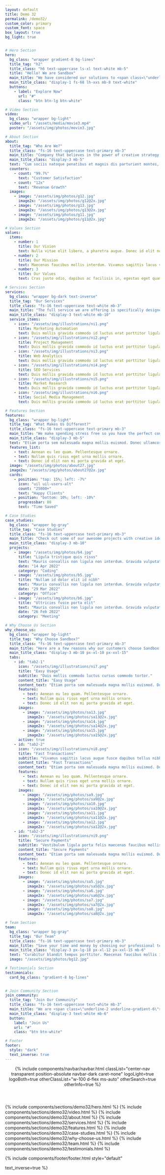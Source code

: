 ```yaml
---
layout: default
title: Demo 32
permalink: /demo32/
custom_color: primary
custom_font: space
box_layout: true
bg_light: true


# Hero Section
hero:
  bg_class: "wrapper gradient-8 bg-lines"
  title_tag: "h2"
  title_class: "h6 text-uppercase ls-xl text-white mb-5"
  title: "Hello! We are Sandbox"
  main_title: "We have considered our solutions to <span class=\"underline-2 underline-gradient-6\"><em>assist</em></span> every stage of your growth."
  main_title_class: "display-1 fs-68 lh-xxs mb-8 text-white"
  buttons:
    - label: "Explore Now"
      url: "#"
      class: "btn btn-lg btn-white"

# Video Section
video:
  bg_class: "wrapper bg-light"
  video_url: "/assets/media/movie3.mp4"
  poster: "/assets/img/photos/movie3.jpg"

# About Section
about:
  title_tag: "Who Are We?"
  title_class: "fs-16 text-uppercase text-primary mb-3"
  main_title: "Company that believes in the power of creative strategy."
  main_title_class: "display-3 mb-5"
  text: "Cum sociis natoque penatibus et magnis dis parturient montes, nascetur ridiculus mus. Cras justo odio, dapibus ac facilisis in, egestas eget quam. Praesent commodo cursus magna, vel scelerisque nisl consectetur et. Cum sociis natoque penatibus et magnis dis parturient montes, nascetur ridiculus mus. Aenean lacinia bibendum nulla sed."
  counters:
    - count: "99.7%"
      text: "Customer Satisfaction"
    - count: "12x"
      text: "Revenue Growth"
  images:
    - image: "/assets/img/photos/g12.jpg"
      image2x: "/assets/img/photos/g12@2x.jpg"
    - image: "/assets/img/photos/g13.jpg"
      image2x: "/assets/img/photos/g13@2x.jpg"
    - image: "/assets/img/photos/g11.jpg"
      image2x: "/assets/img/photos/g11@2x.jpg"

# Values Section
values:
  items:
    - number: 1
      title: Our Vision
      text: Nulla vitae elit libero, a pharetra augue. Donec id elit non mi porta gravida at eget. Fusce dapibus tellus.
    - number: 2
      title: Our Mission
      text: Maecenas faucibus mollis interdum. Vivamus sagittis lacus vel augue laoreet. Sed posuere consectetur.
    - number: 3
      title: Our Values
      text: Cras justo odio, dapibus ac facilisis in, egestas eget quam. Praesent commodo cursus magna scelerisque.

# Services Section
services:
  bg_class: "wrapper bg-dark text-inverse"
  title_tag: "Our Services"
  title_class: "fs-16 text-uppercase text-white mb-3"
  main_title: "The full service we are offering is specifically designed to meet your business needs."
  main_title_class: "display-3 text-white mb-10"
  service_items:
    - icon: "/assets/img/illustrations/ni1.png"
      title: Marketing Automation
      text: Duis mollis gravida commodo id luctus erat porttitor ligula, eget lacinia odio sem aget elit.
    - icon: "/assets/img/illustrations/ni2.png"
      title: Project Management
      text: Duis mollis gravida commodo id luctus erat porttitor ligula, eget lacinia odio sem aget elit.
    - icon: "/assets/img/illustrations/ni3.png"
      title: Web Analytics
      text: Duis mollis gravida commodo id luctus erat porttitor ligula, eget lacinia odio sem aget elit.
    - icon: "/assets/img/illustrations/ni4.png"
      title: SEO Services
      text: Duis mollis gravida commodo id luctus erat porttitor ligula, eget lacinia odio sem aget elit.
    - icon: "/assets/img/illustrations/ni5.png"
      title: Market Research
      text: Duis mollis gravida commodo id luctus erat porttitor ligula, eget lacinia odio sem aget elit.
    - icon: "/assets/img/illustrations/ni6.png"
      title: Social Media Management
      text: Duis mollis gravida commodo id luctus erat porttitor ligula, eget lacinia odio sem aget elit.

# Features Section
features:
  bg_class: "wrapper bg-light"
  title_tag: "What Makes Us Different?"
  title_class: "fs-16 text-uppercase text-primary mb-3"
  main_title: "We make spending stress free so you have the perfect control."
  main_title_class: "display-3 mb-5"
  text: "Etiam porta sem malesuada magna mollis euismod. Donec ullamcorper nulla non metus auctor fringilla. Morbi leo risus, porta ac consectetur ac, vestibulum at eros. Fusce dapibus, tellus ac cursus. Integer posuere erat a ante venenatis."
  features_list:
    - text: Aenean eu leo quam. Pellentesque ornare.
    - text: Nullam quis risus eget urna mollis ornare.
    - text: Donec id elit non mi porta gravida at eget.
  image: "/assets/img/photos/about27.jpg"
  image2x: "/assets/img/photos/about27@2x.jpg"
  cards:
    - position: "top: 15%; left: -7%"
      icon: "uil uil-users-alt"
      count: "25000+"
      text: "Happy Clients"
    - position: "bottom: 10%; left: -10%"
      progressbar: 80
      text: "Time Saved"

# Case Studies
case_studies:
  bg_class: "wrapper bg-gray"
  title_tag: "Case Studies"
  title_class: "fs-16 text-uppercase text-primary mb-3"
  main_title: "Check out some of our awesome projects with creative ideas and great design."
  main_title_class: "display-3 mb-10"
  projects:
    - image: "/assets/img/photos/b4.jpg"
      title: "Ligula tristique quis risus"
      text: "Mauris convallis non ligula non interdum. Gravida vulputate convallis tempus vestibulum cras imperdiet nun eu dolor."
      date: "14 Apr 2022"
      category: "Coding"
    - image: "/assets/img/photos/b5.jpg"
      title: "Nullam id dolor elit id nibh"
      text: "Mauris convallis non ligula non interdum. Gravida vulputate convallis tempus vestibulum cras imperdiet nun eu dolor."
      date: "29 Mar 2022"
      category: "Office"
    - image: "/assets/img/photos/b6.jpg"
      title: "Ultricies fusce porta elit"
      text: "Mauris convallis non ligula non interdum. Gravida vulputate convallis tempus vestibulum cras imperdiet nun eu dolor."
      date: "26 Feb 2022"
      category: "Meeting"

# Why Choose Us Section
why_choose_us:
  bg_class: "wrapper bg-light"
  title_tag: "Why Choose Sandbox?"
  title_class: "fs-16 text-uppercase text-primary mb-3"
  main_title: "Here are a few reasons why our customers choose Sandbox."
  main_title_class: "display-3 mb-10 px-xl-10 px-xxl-15"
  tabs:
    - id: "tab2-1"
      icon: "/assets/img/illustrations/ni7.png"
      title: "Easy Usage"
      subtitle: "Duis mollis commodo luctus cursus commodo tortor."
      content_title: "Easy Usage"
      content_text: "Etiam porta sem malesuada magna mollis euismod. Donec ullamcorper nulla non metus auctor fringilla. Morbi leo risus, porta ac consectetur ac, vestibulum at eros. Fusce dapibus, tellus ac cursus commodo, tortor mauris condimentum nibh, ut fermentum massa justo sit amet risus. Nullam quis risus eget urna."
      features:
        - text: Aenean eu leo quam. Pellentesque ornare.
        - text: Nullam quis risus eget urna mollis ornare.
        - text: Donec id elit non mi porta gravida at eget.
      images:
        - image: "/assets/img/photos/sa13.jpg"
          image2x: "/assets/img/photos/sa13@2x.jpg"
        - image: "/assets/img/photos/sa14.jpg"
          image2x: "/assets/img/photos/sa14@2x.jpg"
        - image: "/assets/img/photos/sa15.jpg"
          image2x: "/assets/img/photos/sa15@2x.jpg"
      active: true
    - id: "tab2-2"
      icon: "/assets/img/illustrations/ni8.png"
      title: "Fast Transactions"
      subtitle: "Vivamus sagittis lacus augue fusce dapibus tellus nibh."
      content_title: "Fast Transactions"
      content_text: "Etiam porta sem malesuada magna mollis euismod. Donec ullamcorper nulla non metus auctor fringilla. Morbi leo risus, porta ac consectetur ac, vestibulum at eros. Fusce dapibus, tellus ac cursus commodo, tortor mauris condimentum nibh, ut fermentum massa justo sit amet risus. Nullam quis risus eget urna."
      features:
        - text: Aenean eu leo quam. Pellentesque ornare.
        - text: Nullam quis risus eget urna mollis ornare.
        - text: Donec id elit non mi porta gravida at eget.
      images:
        - image: "/assets/img/photos/sa9.jpg"
          image2x: "/assets/img/photos/sa9@2x.jpg"
        - image: "/assets/img/photos/sa10.jpg"
          image2x: "/assets/img/photos/sa10@2x.jpg"
        - image: "/assets/img/photos/sa11.jpg"
          image2x: "/assets/img/photos/sa11@2x.jpg"
        - image: "/assets/img/photos/sa12.jpg"
          image2x: "/assets/img/photos/sa12@2x.jpg"
    - id: "tab2-3"
      icon: "/assets/img/illustrations/ni9.png"
      title: "Secure Payments"
      subtitle: "Vestibulum ligula porta felis maecenas faucibus mollis."
      content_title: "Secure Payments"
      content_text: "Etiam porta sem malesuada magna mollis euismod. Donec ullamcorper nulla non metus auctor fringilla. Morbi leo risus, porta ac consectetur ac, vestibulum at eros. Fusce dapibus, tellus ac cursus commodo, tortor mauris condimentum nibh, ut fermentum massa justo sit amet risus. Nullam quis risus eget urna."
      features:
        - text: Aenean eu leo quam. Pellentesque ornare.
        - text: Nullam quis risus eget urna mollis ornare.
        - text: Donec id elit non mi porta gravida at eget.
      images:
        - image: "/assets/img/photos/sa5.jpg"
          image2x: "/assets/img/photos/sa5@2x.jpg"
        - image: "/assets/img/photos/sa6.jpg"
          image2x: "/assets/img/photos/sa6@2x.jpg"
        - image: "/assets/img/photos/sa7.jpg"
          image2x: "/assets/img/photos/sa7@2x.jpg"
        - image: "/assets/img/photos/sa8.jpg"
          image2x: "/assets/img/photos/sa8@2x.jpg"

# Team Section
team:
  bg_class: "wrapper bg-gray"
  title_tag: "Our Team"
  title_class: "fs-16 text-uppercase text-primary mb-3"
  main_title: "Save your time and money by choosing our professional team."
  main_title_class: "display-3 px-lg-18 px-xl-12 px-xxl-15 mb-6"
  text: "Curabitur blandit tempus porttitor. Maecenas faucibus mollis interdum. Lorem ipsum dolor sit amet, consectetur adipiscing elit. Maecenas sed diam eget risus varius blandit sit amet non magna."
  image: "/assets/img/photos/bg12.jpg"

# Testimonials Section
testimonials:
  card_bg_class: "gradient-8 bg-lines"
  

# Join Community Section
join_community:
  title_tag: "Join Our Community"
  title_class: "fs-16 text-uppercase text-white mb-3"
  main_title: "We are <span class=\"underline-2 underline-gradient-6\"><em>trusted</em></span> by over 5000+ clients. Join them now and grow your business."
  main_title_class: "display-3 text-white mb-6"
  button:
    label: "Join Us"
    url: "#"
    class: "btn btn-white"

# Footer
footer:
  style: "dark"
  text_inverse: true
---
```

<div class="content-wrapper bg-light">
<header class="position-absolute w-100 pt-1">
{% include components/navbar/navbar.html 
    classList="center-nav transparent position-absolute navbar-dark caret-none"
    logoLight=true
    logoBoth=true
    otherClassList="w-100 d-flex ms-auto"
    otherSearch=true
    otherInfo=true
%}
</header>
<!-- /header -->

{% include components/sections/demo32/hero.html %}
{% include components/sections/demo32/video.html %}
{% include components/sections/demo32/about.html %}
{% include components/sections/demo32/services.html %}
{% include components/sections/demo32/features.html %}
{% include components/sections/demo32/case-studies.html %}
{% include components/sections/demo32/why-choose-us.html %}
{% include components/sections/demo32/team.html %}
{% include components/sections/demo32/testimonials.html %}

{% include components/footer/footer.html 
  style="default"
  
  text_inverse=true
%}
</div>
